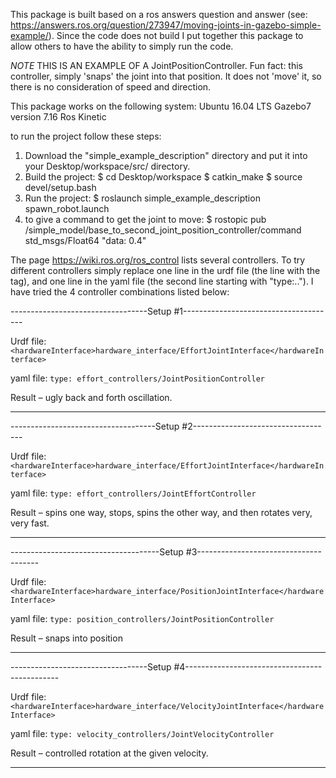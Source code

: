 This package is built based on a ros answers question and answer (see: https://answers.ros.org/question/273947/moving-joints-in-gazebo-simple-example/). Since the code
does not build I put together this package to allow others to have the ability 
to simply run the code. 

*NOTE* THIS IS AN EXAMPLE OF A JointPositionController. Fun fact: this controller, simply 'snaps' the joint into that position. It does not 'move' it, so there is no consideration of speed and direction. 

This package works on the following system:
Ubuntu 16.04 LTS
Gazebo7 version 7.16
Ros Kinetic

to run the project follow these steps:
1) Download the "simple_example_description" directory and put it into your Desktop/workspace/src/ directory.
2) Build the project: 
       $ cd Desktop/workspace
       $ catkin_make
       $ source devel/setup.bash
3) Run the project:
       $ roslaunch simple_example_description spawn_robot.launch
4) to give a command to get the joint to move:
       $ rostopic pub /simple_model/base_to_second_joint_position_controller/command std_msgs/Float64 "data: 0.4"

The page https://wiki.ros.org/ros_control lists several controllers. To try different controllers simply replace one line in the urdf file (the line with the <hardwareInterface> tag), and one line in the yaml file (the second line starting with "type:.."). I have tried the 4 controller combinations listed below:

----------------------------------Setup #1--------------------------------------

Urdf file: 
`<hardwareInterface>hardware_interface/EffortJointInterface</hardwareInterface>`

yaml file:
`type: effort_controllers/JointPositionController`

Result – ugly back and forth oscillation.

--------------------------------------------------------------------------------


------------------------------------Setup #2-----------------------------------

Urdf file: 
`<hardwareInterface>hardware_interface/EffortJointInterface</hardwareInterface>`

yaml file:
`type: effort_controllers/JointEffortController`

Result – spins one way, stops, spins the other way, and then rotates very, very fast.

---------------------------------------------------------------------------------


-------------------------------------Setup #3--------------------------------------

Urdf file: 
`<hardwareInterface>hardware_interface/PositionJointInterface</hardwareInterface>`

yaml file:
`type: position_controllers/JointPositionController`

Result – snaps into position

-------------------------------------------------------------------------------------


----------------------------------Setup #4----------------------------------------------

Urdf file: 
`<hardwareInterface>hardware_interface/VelocityJointInterface</hardwareInterface>`

yaml file:
`type: velocity_controllers/JointVelocityController`

Result – controlled rotation at the given velocity.

--------------------------------------------------------------------------------------

